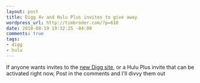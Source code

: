 ```yaml
--- 
layout: post
title: Digg 4v and Hulu Plus invites to give away
wordpress_url: http://timbroder.com/?p=610
date: 2010-08-19 19:32:25 -04:00
comments: true
tags: 
- digg
- hulu
---
```

If anyone wants invites to the <a href="http://new.digg.com/" target="_blank">new Digg site</a>, or a Hulu Plus invite that can be activated right now, Post in the comments and I'll divvy them out
